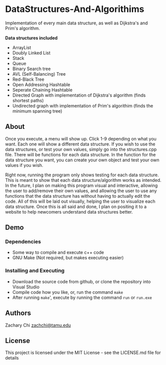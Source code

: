 # DataStructures-And-Algorithims
Implementation of every main data structure, as well as Dijkstra's and Prim's algorithm.

**Data structures included**
* ArrayList
* Doubly Linked List
* Stack
* Queue
* Binary Search tree
* AVL (Self-Balancing) Tree
* Red-Black Tree
* Open Addressing Hashtable
* Seperate Chaining Hashtable
* Directed Graph with implementation of Dijkstra's algorithm (finds shortest paths)
* Undirected graph with implementation of Prim's algorithim (finds the minimum spanning tree)

## About

Once you execute, a menu will show up. Click 1-9 depending on what you want. Each one will show a different data structure. If you wish to use the data structures, or test your own values, simply go into the structures.cpp file. There will be functions for each data structure. In the function for the data structure you want, you can create your own object and test your own values if you wish. 

Right now, running the program only shows testing for each data structure. This is meant to show that each data structure/algorithm works as intended. In the future, I plan on making this program visual and interactive, allowing the user to add/remove their own values, and allowing the user to use any functions that the data structure has without having to actually edit the code. All of this will be laid out visually, helping the user to visualize each data structure. Once this is all said and done, I plan on positing it to a website to help newcomers understand data structures better.

## Demo


### Dependencies

* Some way to compile and execute c++ code
* GNU Make (Not required, but makes executing easier)

### Installing and Executing

* Download the source code from github, or clone the repository into Visual Studio
* Compile code how you like, or, run the command `make`
* After running `make`', execute by running the command `run` or `run.exe`

## Authors

Zachary Chi
zachchi@tamu.edu

## License

This project is licensed under the MIT License - see the LICENSE.md file for details
